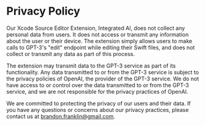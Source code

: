 # Privacy Policy

Our Xcode Source Editor Extension, Integrated AI, does not collect any personal data from users. It does not access or transmit any information about the user or their device. The extension simply allows users to make calls to GPT-3's "edit" endpoint while editing their Swift files, and does not collect or transmit any data as part of this process.

The extension may transmit data to the GPT-3 service as part of its functionality. Any data transmitted to or from the GPT-3 service is subject to the privacy policies of OpenAI, the provider of the GPT-3 service. We do not have access to or control over the data transmitted to or from the GPT-3 service, and we are not responsible for the privacy practices of OpenAI.

We are committed to protecting the privacy of our users and their data. If you have any questions or concerns about our privacy practices, please contact us at <brandon.franklin@gmail.com>.
